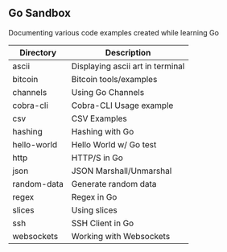 ## Go Sandbox

Documenting various code examples created while learning Go

| Directory     | Description                      |
| ------------- |-------------                     |
| ascii         | Displaying ascii art in terminal |
| bitcoin       | Bitcoin tools/examples           |
| channels      | Using Go Channels                |
| cobra-cli     | Cobra-CLI Usage example          |
| csv           | CSV Examples                     |
| hashing       | Hashing with Go                  |
| hello-world   | Hello World w/ Go test           |
| http          | HTTP/S in Go                     |
| json          | JSON Marshall/Unmarshal          |
| random-data   | Generate random data             |
| regex         | Regex in Go                      |
| slices        | Using slices                     |
| ssh           | SSH Client in Go                 |
| websockets    | Working with Websockets          |

